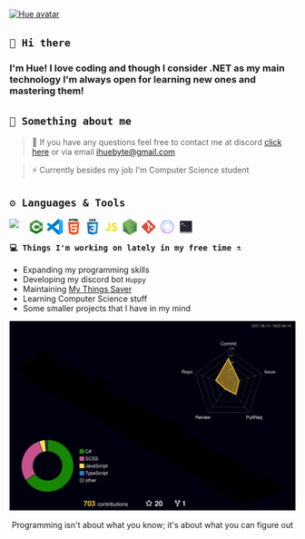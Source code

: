 <a href="https://huebyte.github.io/" title="Avatar" alt="Hue's avatar"><img src="https://i.pinimg.com/originals/56/c5/98/56c598c25b16a9d9c501faafc026c0dc.jpg" title="Hue" alt="Hue avatar"></a>
## `👋 Hi there`
### I'm Hue! I love coding and though I consider .NET as my main technology I'm always open for learning new ones and mastering them!

## `👾 Something about me`
> 💬 If you have any questions feel free to contact me at discord [click here](https://discordapp.com/users/215556401467097088) or via email <a href="ihuebyte@gmail.com" target="_blank">ihuebyte@gmail.com</a>

> ⚡ Currently besides my job I'm Computer Science student

## `⚙️ Languages & Tools`

<img style="margin-right: 5px" align="left" width="28px" src="https://cdn.jsdelivr.net/gh/devicons/devicon/icons/dot-net/dot-net-original.svg" />
<img style="margin-right: 5px" align="left" alt="VCSharp" width="28px" src="https://raw.githubusercontent.com/vscode-icons/vscode-icons/master/icons/file_type_csharp2.svg" />
<img style="margin-right: 5px" align="left" alt="Visual Studio Code" width="28px" src="https://raw.githubusercontent.com/github/explore/80688e429a7d4ef2fca1e82350fe8e3517d3494d/topics/visual-studio-code/visual-studio-code.png" />
<img style="margin-right: 5px" align="left" alt="HTML5" width="28px" src="https://raw.githubusercontent.com/github/explore/80688e429a7d4ef2fca1e82350fe8e3517d3494d/topics/html/html.png" />
<img style="margin-right: 5px" align="left" alt="CSS3" width="28px" src="https://raw.githubusercontent.com/github/explore/80688e429a7d4ef2fca1e82350fe8e3517d3494d/topics/css/css.png" />
<img style="margin-right: 5px" align="left" alt="JavaScript" width="28px" src="https://raw.githubusercontent.com/vscode-icons/vscode-icons/master/icons/file_type_js.svg" />
<img style="margin-right: 5px" align="left" alt="Node.js" width="28px" src="https://raw.githubusercontent.com/github/explore/80688e429a7d4ef2fca1e82350fe8e3517d3494d/topics/nodejs/nodejs.png" />
<img style="margin-right: 5px" align="left" alt="Git" width="28px" src="https://raw.githubusercontent.com/vscode-icons/vscode-icons/master/icons/file_type_git.svg" />
<img style="margin-right: 5px" align="left" alt="GitHub" width="28px" src="icons/github.png" />
<img style="margin-right: 5px" align="left" alt="Terminal" width="28px" src="icons/terminal.png" />

<br>

### `💻 Things I'm working on lately in my free time ⚗️` 
- Expanding my programming skills
- Developing my discord bot `Huppy`
- Maintaining [My Things Saver](https://github.com/HueByte/MyThingsSaver)
- Learning Computer Science stuff
- Some smaller projects that I have in my mind 

<p align="center">
  <img src="https://raw.githubusercontent.com/HueByte/HueByte/d031f6e43098cb160f30cd404d61d8db3696f9d9/profile-3d-contrib/profile-night-rainbow.svg" />
</p>
<p align="center">
  Programming isn't about what you know; it's about what you can figure out
</p>
